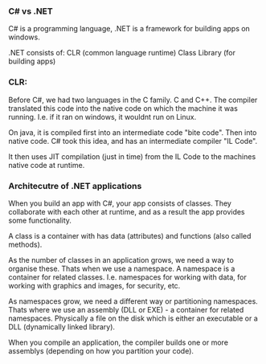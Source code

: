 ### C# vs .NET

C# is a programming language, .NET is a framework for building apps on windows. 

.NET consists of:
CLR (common language runtime)
Class Library (for building apps)

### CLR: 

Before C#, we had two languages in the C family. C and C++. The compiler translated this code into the native code on which the machine it was running. I.e. if it ran on windows, it wouldnt run on Linux. 

On java, it is compiled first into an intermediate code "bite code". Then into native code. C# took this idea, and has an intermediate compiler "IL Code".

It then uses JIT compilation (just in time) from the IL Code to the machines native code at runtime.

### Architecutre of .NET applications

When you build an app with C#, your app consists of classes. They collaborate with each other at runtime, and as a result the app provides some functionality. 

A class is a container with has data (attributes) and functions (also called methods).

As the number of classes in an application grows, we need a way to organise these. Thats when we use a namespace. A namespace is a container for related classes. I.e. namespaces for working with data, for working with graphics and images, for security, etc. 

As namespaces grow, we need a different way or partitioning namespaces. Thats where we use an assembly (DLL or EXE) - a container for related namespaces. Physically a file on the disk which is either an executable or a DLL (dynamically linked library). 

When you compile an application, the compiler builds one or more assemblys (depending on how you partition your code).